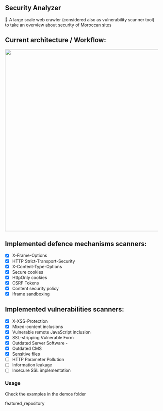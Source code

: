 ## Security Analyzer

🐍 A large scale web crawler (considered also as vulnerability scanner tool) to take an overview about security of Moroccan sites

## Current architecture / Workflow:

<p align="center"><img src="https://github.com/security-analyzer/security-analyzer/blob/master/diagrames/architecture.png" width="600px" height="auto"></p>

## Implemented defence mechanisms scanners:

* [x] X-Frame-Options
* [x] HTTP Strict-Transport-Security
* [x] X-Content-Type-Options
* [x] Secure cookies
* [x] HttpOnly cookies
* [x] CSRF Tokens
* [x] Content security policy
* [x] Iframe sandboxing 

## Implemented vulnerabilities scanners:

* [x] X-XSS-Protection
* [x] Mixed-content inclusions
* [x] Vulnerable remote JavaScript inclusion
* [x] SSL-stripping Vulnerable Form
* [x] Outdated Server Software -
* [x] Outdated CMS
* [x] Sensitive files
* [ ] HTTP Parameter Pollution
* [ ] Information leakage
* [ ] Insecure SSL implementation

### Usage
Check the examples in the demos folder


featured_repository
